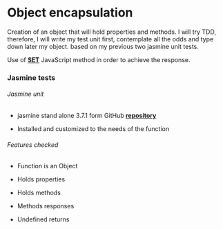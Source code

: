 # Object encapsulation

Creation of an object that will hold properties and methods. I will try TDD, therefore, I will write my test unit first, contemplate all the odds and type down later my object. based on my previous two jasmine unit tests.

Use of [**SET**](https://developer.mozilla.org/en-US/docs/Web/JavaScript/Reference/Global_Objects/Set) JavaScript method in order to achieve the response.

### Jasmine tests

###### Jasmine unit

  * jasmine stand alone 3.7.1 form GitHub [**repository**](https://github.com/jasmine/jasmine/releases)

  * Installed and customized to the needs of the function

###### Features checked

  * Function is an Object

  * Holds properties

  * Holds methods

  * Methods responses

  * Undefined returns
